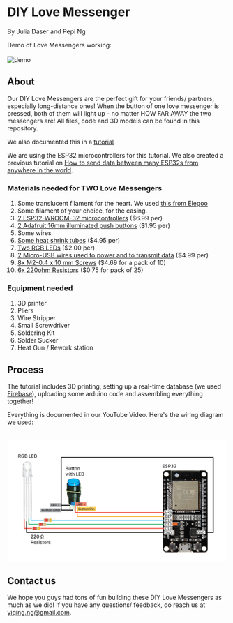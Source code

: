 # DIY Love Messenger
By Julia Daser and Pepi Ng

Demo of Love Messengers working:
<br>
<br>
<img src="Media/gif.gif" alt="demo" width="600"/>

## About 
Our DIY Love Messengers are the perfect gift for your friends/ partners, especially long-distance ones! When the button of one love messenger is pressed, both of them will light up - no matter HOW FAR AWAY the two messengers are! All files, code and 3D models can be found in this repository.

We also documented this in a [tutorial](https://www.youtube.com/watch?v=Ot5ihNqtx74&feature=youtu.be&ab_channel=WormiCollective)

We are using the ESP32 microcontrollers for this tutorial. We also created a previous tutorial on [How to send data between many ESP32s from anywhere in the world](https://www.youtube.com/watch?v=Xx5cEIbBvZY&ab_channel=WormiCollective).

### Materials needed for TWO Love Messengers
1. Some translucent filament for the heart. We used [this from Elegoo](https://www.elegoo.com/products/elegoo-pla-filament-1-75mm-3d-printer-filament-1kg-spool-2-2-lbs?currency=USD&variant=41070433435696&utm_medium=cpc&utm_source=google&utm_campaign=Google%20Shopping&stkn=0ecb254324d1&gad_source=1&gclid=CjwKCAiAzJOtBhALEiwAtwj8ts-R_T5OdutASB50cKdbf90s-47HiCjKZybQpqPGfl86xcRwGrMpqBoCVn8QAvD_BwE) 
2. Some filament of your choice, for the casing.
3. [2 ESP32-WROOM-32 microcontrollers](https://www.getfpv.com/esp32-development-board-w-wifi-bluetooth.html?utm_source=google&utm_medium=cpc&utm_campaign=DM+-+NB+-+PMax+-+Shop+-+No-index+-+SM+-+ALL+%7C+Full+Funnel&utm_content=pmax_x&utm_keyword=&utm_matchtype=&campaign_id=20799936859&network=x&device=c&gc_id=20799936859&gad_source=1&gclid=CjwKCAiAzJOtBhALEiwAtwj8ttuekYgUBbMJGP-JRPyLEPyVTKI_yBnxqm1hygJcPFpiuKzBD8us1hoCmlAQAvD_BwE) ($6.99 per)
4. [2 Adafruit 16mm illuminated push buttons](https://www.adafruit.com/product/1478) ($1.95 per)
5. Some wires
6. [Some heat shrink tubes](https://www.adafruit.com/product/1649) ($4.95 per)
7. [Two RGB LEDs](https://www.adafruit.com/product/159) ($2.00 per) 
8. [2 Micro-USB wires used to power and to transmit data](https://www.bestbuy.com/site/best-buy-essentials-3-usb-a-to-micro-usb-charge-and-sync-cable-black/6456436.p?skuId=6456436&utm_source=feed&ref=212&loc=20161460807&gad_source=1&gclid=CjwKCAiAzJOtBhALEiwAtwj8thVSNr45dY5C1Sd8EiPBhqMn8sO--0ueCs4qPVapoc-a6hkdDCGhWRoCYbwQAvD_BwE&gclsrc=aw.ds) ($4.99 per)
9. [8x M2-0.4 x 10 mm Screws](https://www.homedepot.com/p/Prime-Line-M2-0-4-x-10-mm-Grade-A2-70-Metric-Stainless-Steel-Phillips-Drive-Pan-Head-Machine-Screws-10-Pack-9130681/311229806) ($4.69 for a pack of 10)
10. [6x 220ohm Resistors](https://www.adafruit.com/product/2780) ($0.75 for pack of 25)

### Equipment needed
1. 3D printer
2. Pliers
3. Wire Stripper
4. Small Screwdriver
5. Soldering Kit
6. Solder Sucker
7. Heat Gun / Rework station

## Process
The tutorial includes 3D printing, setting up a real-time database (we used [Firebase](https://firebase.google.com/)), uploading some arduino code and assembling everything together! 

Everything is documented in our YouTube Video. Here's the wiring diagram we used: 
<br>
<br>
<br>
<img src="Media/WireDiagram3.png" alt="wire diagram" width="600"/>


## Contact us
We hope you guys had tons of fun building these DIY Love Messengers as much as we did!  If you have any questions/ feedback, do reach us at yiqing.ng@gmail.com.


